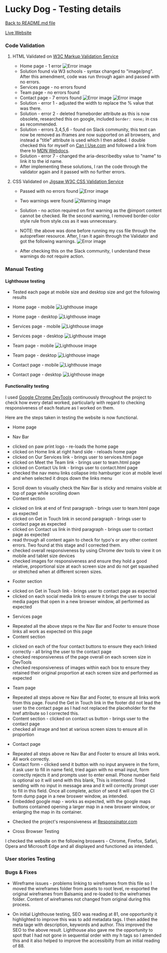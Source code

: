 # Lucky Dog - Testing details

[Back to README.md file](README.md)

[Live Website](https://mosull20.github.io/lucky-dog-ms1/)

### Code Validation

1. HTML Validated on [W3C Markup Validation Service](https://validator.w3.org/)
    * Home page - 1 error ![Error image](testing-images/home-page-error.png)
    - Solution found via W3 schools - syntax changed to "image/png". After this amendment, code was run through again and passed with no errors.
    * Services page - no errors found 
    * Team page - no errors found
    * Contact page - 7 errors found ![Error image](testing-images/contact-errors-1.png) ![Error image](testing-images/contact-errors-2.png)
    - Solution - error 1 - adjusted the width to replace the % value that was there.
    - Solution - error 2 - deleted frameborder attribute as this is now obsolete, researched this on google, included `border: none;` in css as recommended.
    - Solution - errors 3,4,5,6 - found on Slack community, this text can now be removed as iframes are now supported on all browsers,
    and instead a "title" attribute is used which I then added. I double checked this for myself on [Can I Use.com](https://caniuse.com/?search=iframe)
    and followed a link from there to [MDN Webdocs](https://developer.mozilla.org/en-US/docs/Web/HTML/Element/iframe#browser_compatibility).
    - Solution - error 7 - changed the aria-describedby value to "name" to link it to the id name.
    - After implementing these solutions, I ran the code through the validator again and it passed with no further errors.

2. CSS Validated on [Jigsaw W3C CSS Validation Service](https://jigsaw.w3.org/css-validator/) 
    * Passed with no errors found ![Error image](testing-images/css-no-errors.png)
    * Two warnings were found ![Warning image](testing-images/css-warnings.png)
    * Solution - no action required on first warning as the @import content cannot be checked. Re the second warning, I removed border-color style rule from style.css 
    as it was unnecessary.

    * NOTE: the above was done before running my css file through the autoprefixer resource. After, I ran it again through the Validator and got the following warnings. 
    ![Error image](testing-images/css-autoprefixer-warnings.png)
    * After checking this on the Slack community, I understand these warnings do not require action.


### Manual Testing

#### Lighthouse testing

* Tested each page at mobile size and desktop size and got the following results
+ Home page - mobile
![Lighthouse image](testing-images/home-mobile.png)

+ Home page - desktop
![Lighthouse image](testing-images/home-desktop.png)

+ Services page - mobile
![Lighthouse image](testing-images/services-mobile.png)

+ Services page - desktop
![Lighthouse image](testing-images/services-desktop.png)

+ Team page - mobile
![Lighthouse image](testing-images/team-mobile.png)

+ Team page - desktop
![Lighthouse image](testing-images/team-desktop.png)

+ Contact page - mobile
![Lighthouse image](testing-images/contact-mobile.png)

+ Contact page - desktop
![Lighthouse image](testing-images/contact-desktop.png)

#### Functionality testing

I used [Google Chrome DevTools](https://developers.google.com/web/tools/chrome-devtools) continuously throughout the project to check how every detail worked, 
particularly with regard to checking responsiveness of each feature as I worked on them. 

Here are the steps taken in testing the website is now functional.

* Home page 
+ Nav Bar 
- clicked on paw print logo - re-loads the home page
- clicked on Home link at right hand side - reloads home page
- clicked on Our Services link - brings user to services.html page
- clicked on Meet the Team link - brings user to team.html page
- clicked on Contact Us link - brings user to contact.html page
- checked the nav menu links collapse into hamburger icon at mobile level and when selected it drops down the links menu
+ Scroll down to visually check the Nav Bar is sticky and remains visible at top of page while scrolling down
+ Content section
- clicked on link at end of first paragraph - brings user to team.html page as expected
- clicked on Get in Touch link in second paragraph - brings user to contact page as expected
- clicked on Contact us link in third paragraph - brings user to contact page as expected
- read through all content again to check for typo's or any other content errors. Two found at this stage and I corrected them. 
- checked overall responsiveness by using Chrome dev tools to view it on mobile and tablet size devices
- checked images for responsiveness and ensure they hold a good relative, proportional size at each screen size and do not get squashed 
or stretched when at different screen sizes.
+ Footer section 
- clicked on Get in Touch link - brings user to contact page as expected
- clicked on each social media link to ensure it brings the user to social media pages that open in a new browser window, all performed as expected

* Services page
+ Repeated all the above steps re the Nav Bar and Footer to ensure those links all work as expected on this page
+ Content section
- clicked on each of the four contact buttons to ensure they each linked correctly - all bring the user to the contact page
- checked responsiveness of the page overall on each screen size in DevTools
- checked responsiveness of images within each box to ensure they retained their original proportion at each screen size and performed as expected

* Team page
+ Repeated all steps above re Nav Bar and Footer, to ensure all links work from this page. Found the Get in Touch link in the footer did not lead 
the user to the contact page as I had not replaced the placeholder for the href attribute so I corrected this. 
+ Content section - clicked on contact us button - brings user to the contact page
+ checked all image and text at various screen sizes to ensure all in proportion 

* Contact page
+ Repeated all steps above re Nav Bar and Footer to ensure all links work. All work correctly.
+ Contact form - clicked send it button with no input anywere in the form, it ask user to fill in name field, tried again with no email input, 
form correctly rejects it and prompts user to enter email. Phone number field is optional so it will send with this blank, This is intentional. 
Tried sending with no input in message area and it will correctly prompt user to fill in this field. Once all complete, action of send it will open 
the CI form dump page in a new broswer window, as intended.
+ Embedded google map - works as expected, with the google maps buttons contained opening a larger map in a new broswer window, or enlarging the map in its container.

* Checked the project's responsiveness at [Responsinator.com](http://www.responsinator.com/)

* Cross Browser Testing

I checked the website on the following broswers - Chrome, Firefox, Safari, Opera and Microsoft Edge and all displayed and functioned as intended. 



### User stories Testing



### Bugs & Fixes

* Wireframe issues - problems linking to wireframes from this file so I moved the wireframes folder from assets to root level, re-exported the original wireframes from Balsamiq 
and re-loaded to the wireframes folder. Content of wireframes not changed from original during this process. 

* On initial Lighthouse testing, SEO was reading at 81, one opportunity it highlighted to improve this was to add metadata tags.
I then added the meta tage with description, keywords and author. This improved the SEO to the above result.
Lighthouse also gave me the opportunity to spot that I had not gone in sequential order with my h tags so I amended this and it also
helped to improve the accessibilty from an initial reading of 88.

